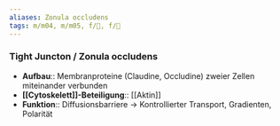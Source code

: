 ```yaml
---
aliases: Zonula occludens
tags: m/m04, m/m05, f/🔬, f/🧪
---
```

### Tight Juncton / Zonula occludens
- **Aufbau**:: Membranproteine (Claudine, Occludine) zweier Zellen miteinander verbunden
- **[[Cytoskelett]]-Beteiligung**:: [[Aktin]]
- **Funktion**:: Diffusionsbarriere → Kontrollierter Transport, Gradienten, Polarität